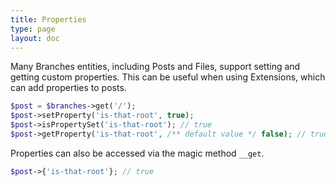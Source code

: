 ```yaml
---
title: Properties
type: page
layout: doc
---
```


Many Branches entities, including Posts and Files, support setting and getting custom properties. 
This can be useful when using Extensions, which can add properties to posts.

```php
$post = $branches->get('/');
$post->setProperty('is-that-root', true);
$post->isPropertySet('is-that-root'); // true
$post->getProperty('is-that-root', /** default value */ false); // true
```

Properties can also be accessed via the magic method `__get`.

```php
$post->{'is-that-root'}; // true
```
